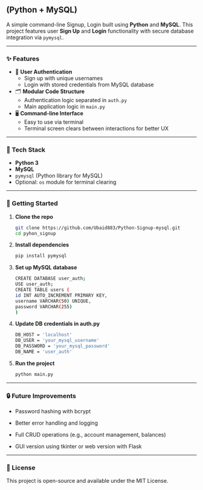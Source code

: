 ## (Python + MySQL)

A simple command-line Signup, Login built using **Python** and **MySQL**. This project features user **Sign Up** and **Login** functionality with secure database integration via `pymysql`.

---

### ✨ Features

- 🔐 **User Authentication**
  - Sign up with unique usernames
  - Login with stored credentials from MySQL database
- 🗂️ **Modular Code Structure**
  - Authentication logic separated in `auth.py`
  - Main application logic in `main.py`
- 🖥️ **Command-line Interface**
  - Easy to use via terminal
  - Terminal screen clears between interactions for better UX

---

### 🧰 Tech Stack

- **Python 3**
- **MySQL**
- `pymysql` (Python library for MySQL)
- Optional: `os` module for terminal clearing

---

### 🚀 Getting Started

1. **Clone the repo**  
   ```bash
   git clone https://github.com/Ubaid883/Python-Signup-mysql.git
   cd pyhon_signup

2. **Install dependencies**
    ```bash
    pip install pymysql
3. **Set up MySQL database**
    ```bash
    CREATE DATABASE user_auth;
    USE user_auth;
    CREATE TABLE users (
    id INT AUTO_INCREMENT PRIMARY KEY,
    username VARCHAR(50) UNIQUE,
    password VARCHAR(255)
    )

4. **Update DB credentials in auth.py**
    ```bash
    DB_HOST = 'localhost'
    DB_USER = 'your_mysql_username'
    DB_PASSWORD = 'your_mysql_password'
    DB_NAME = 'user_auth'

5. **Run the project**
    ```bash
    python main.py

---

### 🔒 Future Improvements
- Password hashing with bcrypt

- Better error handling and logging

- Full CRUD operations (e.g., account management, balances)

- GUI version using tkinter or web version with Flask

---

### 📄 License

This project is open-source and available under the MIT License.